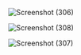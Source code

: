 
![Screenshot (306)](https://github.com/HarshSharma0801/nextjs-client-frontend/assets/121893196/039ea263-0010-4c57-a910-fb320cc44cc2)

![Screenshot (308)](https://github.com/HarshSharma0801/nextjs-client-frontend/assets/121893196/2073eab7-36aa-4cfe-9767-f85ad4e0232d)

![Screenshot (307)](https://github.com/HarshSharma0801/nextjs-client-frontend/assets/121893196/ae84c96f-bbc0-4613-98e7-2c63a9b82b02)


